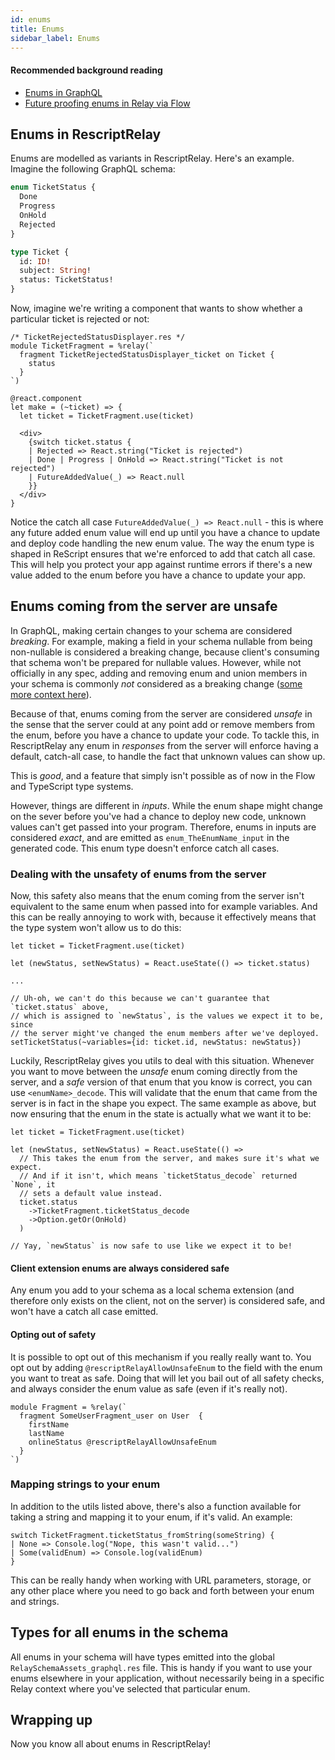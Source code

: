 ```yaml
---
id: enums
title: Enums
sidebar_label: Enums
---
```


#### Recommended background reading

- [Enums in GraphQL](https://graphql.org/learn/schema/#enumeration-types)
- [Future proofing enums in Relay via Flow](https://github.com/facebook/relay/issues/2351)

## Enums in RescriptRelay

Enums are modelled as variants in RescriptRelay. Here's an example. Imagine the following GraphQL schema:

```graphql
enum TicketStatus {
  Done
  Progress
  OnHold
  Rejected
}

type Ticket {
  id: ID!
  subject: String!
  status: TicketStatus!
}
```

Now, imagine we're writing a component that wants to show whether a particular ticket is rejected or not:

```rescript
/* TicketRejectedStatusDisplayer.res */
module TicketFragment = %relay(`
  fragment TicketRejectedStatusDisplayer_ticket on Ticket {
    status
  }
`)

@react.component
let make = (~ticket) => {
  let ticket = TicketFragment.use(ticket)

  <div>
    {switch ticket.status {
    | Rejected => React.string("Ticket is rejected")
    | Done | Progress | OnHold => React.string("Ticket is not rejected")
    | FutureAddedValue(_) => React.null
    }}
  </div>
}

```

Notice the catch all case `FutureAddedValue(_) => React.null` - this is where any future added enum value will end up until you have a chance to update and deploy code handling the new enum value. The way the enum type is shaped in ReScript ensures that we're enforced to add that catch all case. This will help you protect your app against runtime errors if there's a new value added to the enum before you have a chance to update your app.

## Enums coming from the server are unsafe

In GraphQL, making certain changes to your schema are considered _breaking_. For example, making a field in your schema nullable from being non-nullable is considered a breaking change, because client's consuming that schema won't be prepared for nullable values. However, while not officially in any spec, adding and removing enum and union members in your schema is commonly _not_ considered as a breaking change ([some more context here](https://github.com/facebook/relay/issues/2351)).

Because of that, enums coming from the server are considered _unsafe_ in the sense that the server could at any point add or remove members from the enum, before you have a chance to update your code. To tackle this, in RescriptRelay any enum in _responses_ from the server will enforce having a default, catch-all case, to handle the fact that unknown values can show up.

This is _good_, and a feature that simply isn't possible as of now in the Flow and TypeScript type systems.

However, things are different in _inputs_. While the enum shape might change on the sever before you've had a chance to deploy new code, unknown values can't get passed into your program. Therefore, enums in inputs are considered _exact_, and are emitted as `enum_TheEnumName_input` in the generated code. This enum type doesn't enforce catch all cases.

### Dealing with the unsafety of enums from the server

Now, this safety also means that the enum coming from the server isn't equivalent to the same enum when passed into for example variables. And this can be really annoying to work with, because it effectively means that the type system won't allow us to do this:

```rescript
let ticket = TicketFragment.use(ticket)

let (newStatus, setNewStatus) = React.useState(() => ticket.status)

...

// Uh-oh, we can't do this because we can't guarantee that `ticket.status` above,
// which is assigned to `newStatus`, is the values we expect it to be, since
// the server might've changed the enum members after we've deployed.
setTicketStatus(~variables={id: ticket.id, newStatus: newStatus})
```

Luckily, RescriptRelay gives you utils to deal with this situation. Whenever you want to move between the _unsafe_ enum coming directly from the server, and a _safe_ version of that enum that you know is correct, you can use `<enumName>_decode`. This will validate that the enum that came from the server is in fact in the shape you expect. The same example as above, but now ensuring that the enum in the state is actually what we want it to be:

```rescript
let ticket = TicketFragment.use(ticket)

let (newStatus, setNewStatus) = React.useState(() =>
  // This takes the enum from the server, and makes sure it's what we expect.
  // And if it isn't, which means `ticketStatus_decode` returned `None`, it
  // sets a default value instead.
  ticket.status
    ->TicketFragment.ticketStatus_decode
    ->Option.getOr(OnHold)
  )

// Yay, `newStatus` is now safe to use like we expect it to be!
```

#### Client extension enums are always considered safe

Any enum you add to your schema as a local schema extension (and therefore only exists on the client, not on the server) is considered safe, and won't have a catch all case emitted.

#### Opting out of safety

It is possible to opt out of this mechanism if you really really want to. You opt out by adding `@rescriptRelayAllowUnsafeEnum` to the field with the enum you want to treat as safe. Doing that will let you bail out of all safety checks, and always consider the enum value as safe (even if it's really not).

```rescript
module Fragment = %relay(`
  fragment SomeUserFragment_user on User  {
    firstName
    lastName
    onlineStatus @rescriptRelayAllowUnsafeEnum
  }
`)
```

### Mapping strings to your enum

In addition to the utils listed above, there's also a function available for taking a string and mapping it to your enum, if it's valid. An example:

```rescript
switch TicketFragment.ticketStatus_fromString(someString) {
| None => Console.log("Nope, this wasn't valid...")
| Some(validEnum) => Console.log(validEnum)
}
```

This can be really handy when working with URL parameters, storage, or any other place where you need to go back and forth between your enum and strings.

## Types for all enums in the schema

All enums in your schema will have types emitted into the global `RelaySchemaAssets_graphql.res` file. This is handy if you want to use your enums elsewhere in your application, without necessarily being in a specific Relay context where you've selected that particular enum.

## Wrapping up

Now you know all about enums in RescriptRelay!
